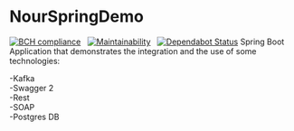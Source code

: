 # NourSpringDemo

[![BCH compliance](https://bettercodehub.com/edge/badge/NoorKrichen/nour-spring-demo?branch=master)](https://bettercodehub.com/) &nbsp; [![Maintainability](https://api.codeclimate.com/v1/badges/9758e6b093e036eb91d5/maintainability)](https://codeclimate.com/github/NoorKrichen/nour-spring-demo/maintainability) &nbsp; [![Dependabot Status](https://api.dependabot.com/badges/status?host=github&identifier=176614690)](https://dependabot.com)
Spring Boot Application that demonstrates the integration and the use of some technologies: 
<br/>


-Kafka<br/>
-Swagger 2<br/>
-Rest<br/>
-SOAP<br/>
-Postgres DB<br/>
